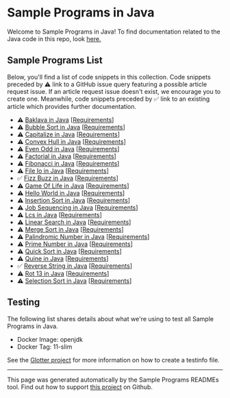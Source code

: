 # Sample Programs in Java

Welcome to Sample Programs in Java! To find documentation related to the Java code in this repo, look [here.](https://sample-programs.therenegadecoder.com/languages/java)

## Sample Programs List

Below, you'll find a list of code snippets in this collection. Code snippets preceded by :warning: link to a GitHub issue query featuring a possible article request issue. If an article request issue doesn't exist, we encourage you to create one. Meanwhile, code snippets preceded by :white_check_mark: link to an existing article which provides further documentation.

- :warning: [Baklava in Java](https://github.com//TheRenegadeCoder/sample-programs-website/issues?utf8=%E2%9C%93&q=is%3Aissue+is%3Aopen+baklava+java) [[Requirements](https://sample-programs.therenegadecoder.com/projects/baklava)]
- :warning: [Bubble Sort in Java](https://github.com//TheRenegadeCoder/sample-programs-website/issues?utf8=%E2%9C%93&q=is%3Aissue+is%3Aopen+bubble+sort+java) [[Requirements](https://sample-programs.therenegadecoder.com/projects/bubble-sort)]
- :warning: [Capitalize in Java](https://github.com//TheRenegadeCoder/sample-programs-website/issues?utf8=%E2%9C%93&q=is%3Aissue+is%3Aopen+capitalize+java) [[Requirements](https://sample-programs.therenegadecoder.com/projects/capitalize)]
- :warning: [Convex Hull in Java](https://github.com//TheRenegadeCoder/sample-programs-website/issues?utf8=%E2%9C%93&q=is%3Aissue+is%3Aopen+convex+hull+java) [[Requirements](https://sample-programs.therenegadecoder.com/projects/convex-hull)]
- :warning: [Even Odd in Java](https://github.com//TheRenegadeCoder/sample-programs-website/issues?utf8=%E2%9C%93&q=is%3Aissue+is%3Aopen+even+odd+java) [[Requirements](https://sample-programs.therenegadecoder.com/projects/even-odd)]
- :warning: [Factorial in Java](https://github.com//TheRenegadeCoder/sample-programs-website/issues?utf8=%E2%9C%93&q=is%3Aissue+is%3Aopen+factorial+java) [[Requirements](https://sample-programs.therenegadecoder.com/projects/factorial)]
- :warning: [Fibonacci in Java](https://github.com//TheRenegadeCoder/sample-programs-website/issues?utf8=%E2%9C%93&q=is%3Aissue+is%3Aopen+fibonacci+java) [[Requirements](https://sample-programs.therenegadecoder.com/projects/fibonacci)]
- :warning: [File Io in Java](https://github.com//TheRenegadeCoder/sample-programs-website/issues?utf8=%E2%9C%93&q=is%3Aissue+is%3Aopen+file+io+java) [[Requirements](https://sample-programs.therenegadecoder.com/projects/file-io)]
- :white_check_mark: [Fizz Buzz in Java](https://sample-programs.therenegadecoder.com/projects/fizz-buzz/java) [[Requirements](https://sample-programs.therenegadecoder.com/projects/fizz-buzz)]
- :warning: [Game Of Life in Java](https://github.com//TheRenegadeCoder/sample-programs-website/issues?utf8=%E2%9C%93&q=is%3Aissue+is%3Aopen+game+of+life+java) [[Requirements](https://sample-programs.therenegadecoder.com/projects/game-of-life)]
- :warning: [Hello World in Java](https://github.com//TheRenegadeCoder/sample-programs-website/issues?utf8=%E2%9C%93&q=is%3Aissue+is%3Aopen+hello+world+java) [[Requirements](https://sample-programs.therenegadecoder.com/projects/hello-world)]
- :warning: [Insertion Sort in Java](https://github.com//TheRenegadeCoder/sample-programs-website/issues?utf8=%E2%9C%93&q=is%3Aissue+is%3Aopen+insertion+sort+java) [[Requirements](https://sample-programs.therenegadecoder.com/projects/insertion-sort)]
- :warning: [Job Sequencing in Java](https://github.com//TheRenegadeCoder/sample-programs-website/issues?utf8=%E2%9C%93&q=is%3Aissue+is%3Aopen+job+sequencing+java) [[Requirements](https://sample-programs.therenegadecoder.com/projects/job-sequencing)]
- :warning: [Lcs in Java](https://github.com//TheRenegadeCoder/sample-programs-website/issues?utf8=%E2%9C%93&q=is%3Aissue+is%3Aopen+lcs+java) [[Requirements](https://sample-programs.therenegadecoder.com/projects/lcs)]
- :warning: [Linear Search in Java](https://github.com//TheRenegadeCoder/sample-programs-website/issues?utf8=%E2%9C%93&q=is%3Aissue+is%3Aopen+linear+search+java) [[Requirements](https://sample-programs.therenegadecoder.com/projects/linear-search)]
- :warning: [Merge Sort in Java](https://github.com//TheRenegadeCoder/sample-programs-website/issues?utf8=%E2%9C%93&q=is%3Aissue+is%3Aopen+merge+sort+java) [[Requirements](https://sample-programs.therenegadecoder.com/projects/merge-sort)]
- :warning: [Palindromic Number in Java](https://github.com//TheRenegadeCoder/sample-programs-website/issues?utf8=%E2%9C%93&q=is%3Aissue+is%3Aopen+palindromic+number+java) [[Requirements](https://sample-programs.therenegadecoder.com/projects/palindromic-number)]
- :warning: [Prime Number in Java](https://github.com//TheRenegadeCoder/sample-programs-website/issues?utf8=%E2%9C%93&q=is%3Aissue+is%3Aopen+prime+number+java) [[Requirements](https://sample-programs.therenegadecoder.com/projects/prime-number)]
- :warning: [Quick Sort in Java](https://github.com//TheRenegadeCoder/sample-programs-website/issues?utf8=%E2%9C%93&q=is%3Aissue+is%3Aopen+quick+sort+java) [[Requirements](https://sample-programs.therenegadecoder.com/projects/quick-sort)]
- :warning: [Quine in Java](https://github.com//TheRenegadeCoder/sample-programs-website/issues?utf8=%E2%9C%93&q=is%3Aissue+is%3Aopen+quine+java) [[Requirements](https://sample-programs.therenegadecoder.com/projects/quine)]
- :white_check_mark: [Reverse String in Java](https://sample-programs.therenegadecoder.com/projects/reverse-string/java) [[Requirements](https://sample-programs.therenegadecoder.com/projects/reverse-string)]
- :warning: [Rot 13 in Java](https://github.com//TheRenegadeCoder/sample-programs-website/issues?utf8=%E2%9C%93&q=is%3Aissue+is%3Aopen+rot+13+java) [[Requirements](https://sample-programs.therenegadecoder.com/projects/rot-13)]
- :warning: [Selection Sort in Java](https://github.com//TheRenegadeCoder/sample-programs-website/issues?utf8=%E2%9C%93&q=is%3Aissue+is%3Aopen+selection+sort+java) [[Requirements](https://sample-programs.therenegadecoder.com/projects/selection-sort)]

## Testing

The following list shares details about what we're using to test all Sample Programs in Java.

- Docker Image: openjdk
- Docker Tag: 11-slim

See the [Glotter project](https://github.com/auroq/glotter) for more information on how to create a testinfo file.

---

This page was generated automatically by the Sample Programs READMEs tool. Find out how to support [this project](https://github.com/TheRenegadeCoder/sample-programs-readmes) on Github.